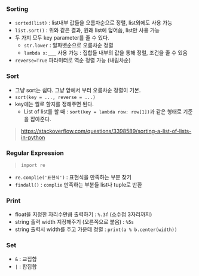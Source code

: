 ### Sorting

* `sorted(list)` : list내부 값들을 오름차순으로 정렬, list외에도 사용 가능
* `list.sort()` : 위와 같은 결과, 원래 list에 덮어씀, list만 사용 가능
* 두 가지 모두 key parameter를 줄 수 있다.
    * `str.lower` : 알파벳순으로 오름차순 정렬
    * `lambda x:___` 사용 가능 : 집합들 내부의 값을 통해 정렬, 조건을 줄 수 있음
* `reverse=True` 파라미터로 역순 정렬 가능 (내림차순)

### Sort
* 그냥 sort는 쉽다. 그냥 앞에서 부터 오름차순 정렬이 기본.
* `sort(key = ..., reverse = ...)`
* key에는 뭘로 할지를 정해주면 된다.
	* List of list를 할 때 : `sort(key = lambda row: row[1])`과 같은 형태로 기준을 잡아준다.
> https://stackoverflow.com/questions/3398589/sorting-a-list-of-lists-in-python

### Regular Expression

> `import re`

- `re.complie('표현식')` : 표현식을 만족하는 부분 찾기
- `findall()` : `complie` 만족하는 부분들 list나 tuple로 반환

### Print

- float을 지정한 자리수만큼 출력하기 : `%.3f` (소수점 3자리까지)
- string 출력 width 지정해주기 (오른쪽으로 붙음) : `%5s`
- string 출력시 width를 주고 가운데 정렬 : `print(a % b.center(width))`

### Set

- `&` : 교집합
- `|` : 합집합

